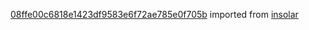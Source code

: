 [08ffe00c6818e1423df9583e6f72ae785e0f705b](https://github.com/insolar/insolar/commit/08ffe00c6818e1423df9583e6f72ae785e0f705b) imported from [insolar](https://github.com/insolar/insolar)
